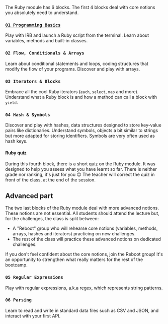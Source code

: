The Ruby module has 6 blocks. The first 4 blocks deal with core notions you absolutely need to understand.

### [`01 Programming Basics`](https://andreypereira08.github.io/ruby_codes/01-Ruby/01-Programming-basics/)

Play with IRB and launch a Ruby script from the terminal. Learn about variables, methods and built-in classes.

### `02 Flow, Conditionals & Arrays`

Learn about conditional statements and loops, coding structures that modify the flow of your programs. Discover and play with arrays.

### `03 Iterators & Blocks`

Embrace all the cool Ruby iterators (`each`, `select`, `map` and more). Understand what a Ruby block is and how a method can call a block with `yield`.

### `04 Hash & Symbols`

Discover and play with hashes, data structures designed to store key-value pairs like dictionaries. Understand symbols, objects a bit similar to strings but more adapted for storing identifiers. Symbols are very often used as hash keys.

#### Ruby quiz

During this fourth block, there is a short quiz on the Ruby module. It was designed to help you assess what you have learnt so far. There is neither grade nor ranking, it's just for you 😊 The teacher will correct the quiz in front of the class, at the end of the session.

## Advanced part

The two last blocks of the Ruby module deal with more advanced notions. These notions are not essential. All students should attend the lecture but, for the challenges, the class is split between:
- A "Reboot" group who will rehearse core notions (variables, methods, arrays, hashes and iterators) practicing on new challenges.
- The rest of the class will practice these advanced notions on dedicated challenges.

If you don't feel confident about the core notions, join the Reboot group! It's an opportunity to strengthen what really matters for the rest of the bootcamp.

### `05 Regular Expressions`

Play with regular expressions, a.k.a regex, which represents string patterns.

### `06 Parsing`

Learn to read and write in standard data files such as CSV and JSON, and interact with your first API.
